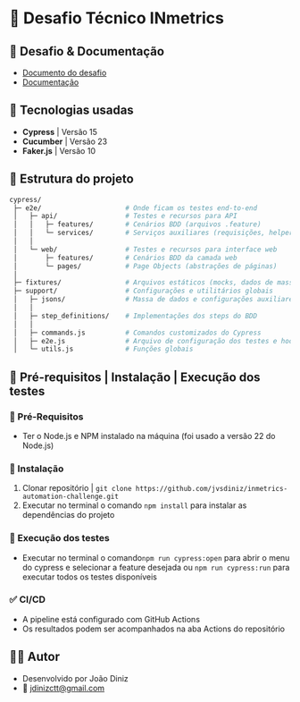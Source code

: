 # 💛 Desafio Técnico INmetrics  

## 📄 Desafio & Documentação
- [Documento do desafio](https://docs.google.com/document/d/1eO6cMDHdyaUwpJoT5wS_ULnqqIQq3PimGkqpENsJIYE/edit?tab=t.0)
- [Documentação](https://docs.google.com/document/d/1oJ0KloeROA9mQ1R6x2Rw93Stx9jW_cgUL7KWToyaaRU/edit?usp=sharing)

## 🔧 Tecnologias usadas 
- **Cypress** | Versão 15
- **Cucumber** | Versão 23
- **Faker.js** | Versão 10

## 📁 Estrutura do projeto
```bash
cypress/
 ├─ e2e/                     # Onde ficam os testes end-to-end
 │   ├─ api/                 # Testes e recursos para API
 │   │   ├─ features/        # Cenários BDD (arquivos .feature)
 │   │   └─ services/        # Serviços auxiliares (requisições, helpers)
 │   │
 │   └─ web/                 # Testes e recursos para interface web
 │       ├─ features/        # Cenários BDD da camada web
 │       └─ pages/           # Page Objects (abstrações de páginas)
 │
 ├─ fixtures/                # Arquivos estáticos (mocks, dados de massa, JSONs)
 ├─ support/                 # Configurações e utilitários globais
 │   ├─ jsons/               # Massa de dados e configurações auxiliares
 │   │
 │   ├─ step_definitions/    # Implementações dos steps do BDD
 │   │
 │   ├─ commands.js          # Comandos customizados do Cypress
 │   ├─ e2e.js               # Arquivo de configuração dos testes e hooks
 │   └─ utils.js             # Funções globais
```

## 📝 Pré-requisitos | Instalação | Execução dos testes 

### 📝 Pré-Requisitos 
- Ter o Node.js e NPM instalado na máquina (foi usado a versão 22 do Node.js)

### 📝 Instalação 
1. Clonar repositório | `git clone https://github.com/jvsdiniz/inmetrics-automation-challenge.git`
2. Executar no terminal o comando `npm install` para instalar as dependências do projeto

### 📝 Execução dos testes 
- Executar no terminal o comando`npm run cypress:open` para abrir o menu do cypress e selecionar a feature desejada ou `npm run cypress:run` para executar todos os testes disponíveis

### ✅ CI/CD 
- A pipeline está configurado com GitHub Actions
- Os resultados podem ser acompanhados na aba Actions do repositório

## 👨‍💻 Autor
- Desenvolvido por João Diniz
- 📧 jdinizctt@gmail.com
